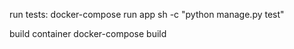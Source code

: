 run tests:
docker-compose run app sh -c "python manage.py test"

build container
docker-compose build
